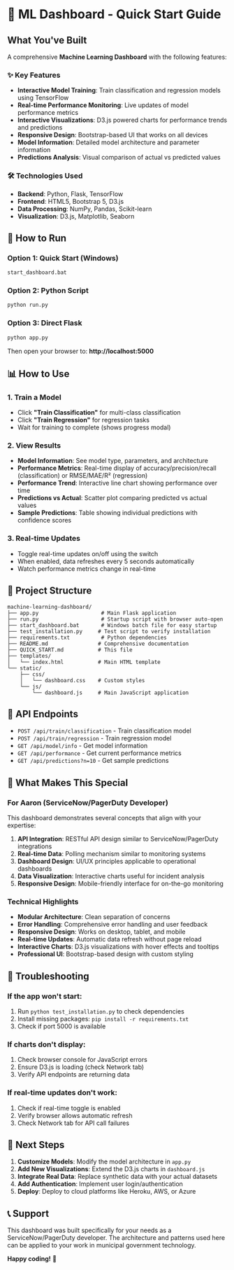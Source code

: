 # 🚀 ML Dashboard - Quick Start Guide

## What You've Built

A comprehensive **Machine Learning Dashboard** with the following features:

### ✨ Key Features
- **Interactive Model Training**: Train classification and regression models using TensorFlow
- **Real-time Performance Monitoring**: Live updates of model performance metrics
- **Interactive Visualizations**: D3.js powered charts for performance trends and predictions
- **Responsive Design**: Bootstrap-based UI that works on all devices
- **Model Information**: Detailed model architecture and parameter information
- **Predictions Analysis**: Visual comparison of actual vs predicted values

### 🛠️ Technologies Used
- **Backend**: Python, Flask, TensorFlow
- **Frontend**: HTML5, Bootstrap 5, D3.js
- **Data Processing**: NumPy, Pandas, Scikit-learn
- **Visualization**: D3.js, Matplotlib, Seaborn

## 🚀 How to Run

### Option 1: Quick Start (Windows)
```bash
start_dashboard.bat
```

### Option 2: Python Script
```bash
python run.py
```

### Option 3: Direct Flask
```bash
python app.py
```

Then open your browser to: **http://localhost:5000**

## 📊 How to Use

### 1. Train a Model
- Click **"Train Classification"** for multi-class classification
- Click **"Train Regression"** for regression tasks
- Wait for training to complete (shows progress modal)

### 2. View Results
- **Model Information**: See model type, parameters, and architecture
- **Performance Metrics**: Real-time display of accuracy/precision/recall (classification) or RMSE/MAE/R² (regression)
- **Performance Trend**: Interactive line chart showing performance over time
- **Predictions vs Actual**: Scatter plot comparing predicted vs actual values
- **Sample Predictions**: Table showing individual predictions with confidence scores

### 3. Real-time Updates
- Toggle real-time updates on/off using the switch
- When enabled, data refreshes every 5 seconds automatically
- Watch performance metrics change in real-time

## 📁 Project Structure

```
machine-learning-dashboard/
├── app.py                    # Main Flask application
├── run.py                    # Startup script with browser auto-open
├── start_dashboard.bat       # Windows batch file for easy startup
├── test_installation.py     # Test script to verify installation
├── requirements.txt          # Python dependencies
├── README.md                # Comprehensive documentation
├── QUICK_START.md           # This file
├── templates/
│   └── index.html           # Main HTML template
└── static/
    ├── css/
    │   └── dashboard.css    # Custom styles
    └── js/
        └── dashboard.js     # Main JavaScript application
```

## 🔧 API Endpoints

- `POST /api/train/classification` - Train classification model
- `POST /api/train/regression` - Train regression model
- `GET /api/model/info` - Get model information
- `GET /api/performance` - Get current performance metrics
- `GET /api/predictions?n=10` - Get sample predictions

## 🎯 What Makes This Special

### For Aaron (ServiceNow/PagerDuty Developer)
This dashboard demonstrates several concepts that align with your expertise:

1. **API Integration**: RESTful API design similar to ServiceNow/PagerDuty integrations
2. **Real-time Data**: Polling mechanism similar to monitoring systems
3. **Dashboard Design**: UI/UX principles applicable to operational dashboards
4. **Data Visualization**: Interactive charts useful for incident analysis
5. **Responsive Design**: Mobile-friendly interface for on-the-go monitoring

### Technical Highlights
- **Modular Architecture**: Clean separation of concerns
- **Error Handling**: Comprehensive error handling and user feedback
- **Responsive Design**: Works on desktop, tablet, and mobile
- **Real-time Updates**: Automatic data refresh without page reload
- **Interactive Charts**: D3.js visualizations with hover effects and tooltips
- **Professional UI**: Bootstrap-based design with custom styling

## 🚨 Troubleshooting

### If the app won't start:
1. Run `python test_installation.py` to check dependencies
2. Install missing packages: `pip install -r requirements.txt`
3. Check if port 5000 is available

### If charts don't display:
1. Check browser console for JavaScript errors
2. Ensure D3.js is loading (check Network tab)
3. Verify API endpoints are returning data

### If real-time updates don't work:
1. Check if real-time toggle is enabled
2. Verify browser allows automatic refresh
3. Check Network tab for API call failures

## 🎉 Next Steps

1. **Customize Models**: Modify the model architecture in `app.py`
2. **Add New Visualizations**: Extend the D3.js charts in `dashboard.js`
3. **Integrate Real Data**: Replace synthetic data with your actual datasets
4. **Add Authentication**: Implement user login/authentication
5. **Deploy**: Deploy to cloud platforms like Heroku, AWS, or Azure

## 📞 Support

This dashboard was built specifically for your needs as a ServiceNow/PagerDuty developer. The architecture and patterns used here can be applied to your work in municipal government technology.

**Happy coding!** 🎯
